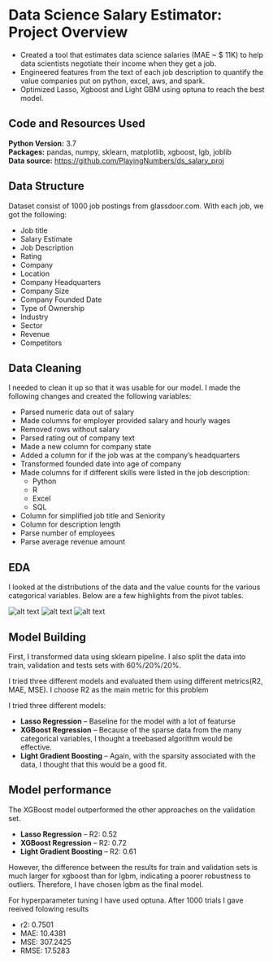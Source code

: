 # Data Science Salary Estimator: Project Overview 
* Created a tool that estimates data science salaries (MAE ~ $ 11K) to help data scientists negotiate their income when they get a job.
* Engineered features from the text of each job description to quantify the value companies put on python, excel, aws, and spark. 
* Optimized Lasso, Xgboost and Light GBM using optuna to reach the best model.  

## Code and Resources Used 
**Python Version:** 3.7  
**Packages:** pandas, numpy, sklearn, matplotlib, xgboost, lgb, joblib   
**Data source:** https://github.com/PlayingNumbers/ds_salary_proj 

## Data Structure
Dataset consist of 1000 job postings from glassdoor.com. With each job, we got the following:
*	Job title
*	Salary Estimate
*	Job Description
*	Rating
*	Company 
*	Location
*	Company Headquarters 
*	Company Size
*	Company Founded Date
*	Type of Ownership 
*	Industry
*	Sector
*	Revenue
*	Competitors 

## Data Cleaning
I needed to clean it up so that it was usable for our model. I made the following changes and created the following variables:

*	Parsed numeric data out of salary 
*	Made columns for employer provided salary and hourly wages 
*	Removed rows without salary 
*	Parsed rating out of company text 
*	Made a new column for company state 
*	Added a column for if the job was at the company’s headquarters 
*	Transformed founded date into age of company 
*	Made columns for if different skills were listed in the job description:
    * Python  
    * R  
    * Excel  
    * SQL 
*	Column for simplified job title and Seniority 
*	Column for description length
*	Parse number of employees
*	Parse average revenue amount

## EDA
I looked at the distributions of the data and the value counts for the various categorical variables. Below are a few highlights from the pivot tables. 

![alt text](https://github.com/PlayingNumbers/ds_salary_proj/blob/master/salary_by_job_title.PNG "Salary by Position")
![alt text](https://github.com/PlayingNumbers/ds_salary_proj/blob/master/positions_by_state.png "Job Opportunities by State")
![alt text](https://github.com/PlayingNumbers/ds_salary_proj/blob/master/correlation_visual.png "Correlations")

## Model Building 

First, I transformed data using sklearn pipeline. I also split the data into train, validation and tests sets with 60%/20%/20%.   

I tried three different models and evaluated them using different metrics(R2, MAE, MSE). I choose R2 as the main metric for this problem 

I tried three different models:
*	**Lasso Regression** – Baseline for the model with a lot of featurse
*	**XGBoost Regression** – Because of the sparse data from the many categorical variables, I thought a treebased algorithm would be effective.
*	**Light Gradient Boosting** – Again, with the sparsity associated with the data, I thought that this would be a good fit. 

## Model performance
The XGBoost model outperformed the other approaches on the validation set. 
*	**Lasso Regression** – R2: 0.52
*	**XGBoost Regression** – R2: 0.72
*	**Light Gradient Boosting** – R2: 0.61

However, the difference between the results for train and validation sets is much larger for xgboost than for lgbm, indicating a poorer robustness to outliers. Therefore, I have chosen lgbm as the final model.

For hyperparameter tuning I have used optuna. After 1000 trials I gave reeived folowing results
* r2:  0.7501
* MAE:  10.4381
* MSE:  307.2425
* RMSE:  17.5283
